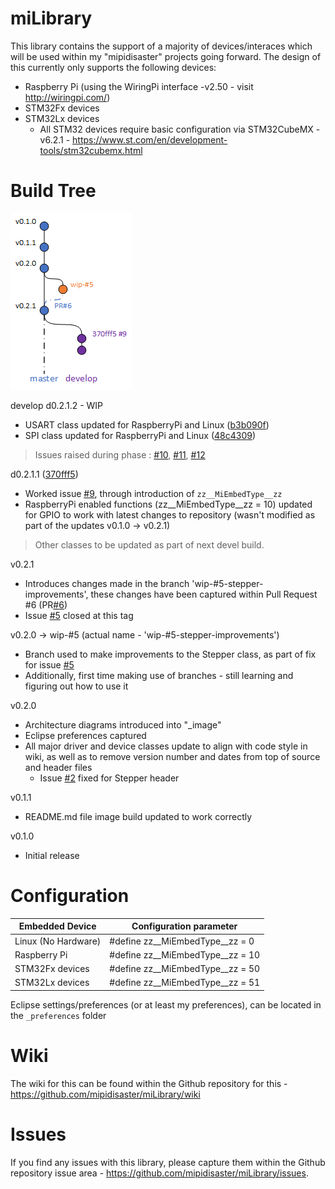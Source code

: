 # miLibrary

This library contains the support of a majority of devices/interaces which will be used within my "mipidisaster" projects going forward. The design of this currently only supports the following devices:
 * Raspberry Pi (using the WiringPi interface -v2.50 - visit http://wiringpi.com/)
 * STM32Fx devices
 * STM32Lx devices
   * All STM32 devices require basic configuration via STM32CubeMX -v6.2.1 - https://www.st.com/en/development-tools/stm32cubemx.html

# Build Tree
![build tree](/_image/Build_tree.png)

develop
d0.2.1.2 - WIP
* USART class updated for RaspberryPi and Linux ([b3b090f](https://github.com/mipidisaster/miLibrary/commit/b3b090fcf656b145b522f79d89197556a35a3d6d))
* SPI class updated for RaspberryPi and Linux ([48c4309](https://github.com/mipidisaster/miLibrary/commit/48c430900e36e70bc7a98534d7428043e016f9fd))

> Issues raised during phase : [#10](https://github.com/mipidisaster/miLibrary/issues/10), [#11](https://github.com/mipidisaster/miLibrary/issues/11), [#12](https://github.com/mipidisaster/miLibrary/issues/12)

d0.2.1.1 ([370fff5](https://github.com/mipidisaster/miLibrary/commit/370fff5c7c8afe60d7818f0641e5b5403ae21538))
* Worked issue [#9](https://github.com/mipidisaster/miLibrary/issues/9), through introduction of `zz__MiEmbedType__zz`
* RaspberryPi enabled functions (zz__MiEmbedType__zz  =  10) updated for GPIO to work with latest changes to repository (wasn't modified as part of the updates v0.1.0 -> v0.2.1)
> Other classes to be updated as part of next devel build.

v0.2.1
* Introduces changes made in the branch 'wip-#5-stepper-improvements', these changes have been captured within Pull Request #6 (PR[#6](https://github.com/mipidisaster/miLibrary/pull/6/))
* Issue [#5](https://github.com/mipidisaster/miLibrary/issues/5) closed at this tag

v0.2.0 -> wip-#5 (actual name - 'wip-#5-stepper-improvements')
* Branch used to make improvements to the Stepper class, as part of fix for issue [#5](https://github.com/mipidisaster/miLibrary/issues/5)
* Additionally, first time making use of branches - still learning and figuring out how to use it

v0.2.0
* Architecture diagrams introduced into "_image"
* Eclipse preferences captured
* All major driver and device classes update to align with code style in wiki, as well as to remove version number and dates from top of source and header files
   * Issue [#2](https://github.com/mipidisaster/miLibrary/issues/2) fixed for Stepper header

v0.1.1
* README.md file image build updated to work correctly

v0.1.0
* Initial release

# Configuration

Embedded Device | Configuration parameter
-- | --
Linux (No Hardware) | #define zz__MiEmbedType__zz  =  0
Raspberry Pi | #define zz__MiEmbedType__zz  =  10
STM32Fx devices | #define zz__MiEmbedType__zz  =  50
STM32Lx devices | #define zz__MiEmbedType__zz  =  51

Eclipse settings/preferences (or at least my preferences), can be located in the `_preferences` folder

# Wiki
The wiki for this can be found within the Github repository for this - https://github.com/mipidisaster/miLibrary/wiki

# Issues
If you find any issues with this library, please capture them within the Github repository issue area - https://github.com/mipidisaster/miLibrary/issues.
